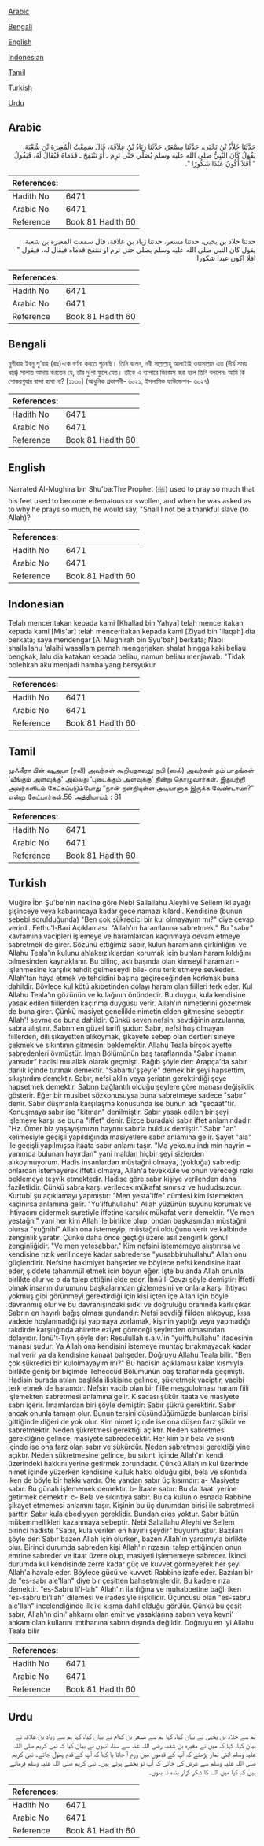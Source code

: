 [Arabic](#arabic)

[Bengali](#bengali)

[English](#english)

[Indonesian](#indonesian)

[Tamil](#tamil)

[Turkish](#turkish)

[Urdu](#urdu)

## Arabic


<div dir="rtl" lang="ar" style={{fontSize:'larger',backgroundColor:'#f8f9fa',padding:20}}>
حَدَّثَنَا خَلاَّدُ بْنُ يَحْيَى، حَدَّثَنَا مِسْعَرٌ، حَدَّثَنَا زِيَادُ بْنُ عِلاَقَةَ، قَالَ سَمِعْتُ الْمُغِيرَةَ بْنَ شُعْبَةَ، يَقُولُ كَانَ النَّبِيُّ صلى الله عليه وسلم يُصَلِّي حَتَّى تَرِمَ ـ أَوْ تَنْتَفِخَ ـ قَدَمَاهُ فَيُقَالُ لَهُ، فَيَقُولُ ‏ "‏ أَفَلاَ أَكُونُ عَبْدًا شَكُورًا ‏"‏‏.‏
</div>
<div style={{backgroundColor:'#f8f9fa',padding:20, marginBottom: 10}}><table> <thead> <tr> <th>References:</th> <th></th> </tr> </thead> <tbody><tr><td>Hadith No</td><td>6471</td></tr><tr><td>Arabic No</td><td>6471</td></tr><tr><td>Reference</td><td>Book 81 Hadith 60</td></tr></tbody></table></div>


<div dir="rtl" lang="ar" style={{fontSize:'larger',backgroundColor:'#f8f9fa',padding:20}}>
حدثنا خلاد بن يحيى، حدثنا مسعر، حدثنا زياد بن علاقة، قال سمعت المغيرة بن شعبة، يقول كان النبي صلى الله عليه وسلم يصلي حتى ترم او تنتفخ قدماه فيقال له، فيقول " افلا اكون عبدا شكورا
</div>
<div style={{backgroundColor:'#f8f9fa',padding:20, marginBottom: 10}}><table> <thead> <tr> <th>References:</th> <th></th> </tr> </thead> <tbody><tr><td>Hadith No</td><td>6471</td></tr><tr><td>Arabic No</td><td>6471</td></tr><tr><td>Reference</td><td>Book 81 Hadith 60</td></tr></tbody></table></div>

## Bengali


<div dir="ltr" lang="bn" style={{fontSize:'larger',backgroundColor:'#f8f9fa',padding:20}}>
মুগীরাহ ইবনু শু‘বাহ (রাঃ)-কে বর্ণনা করতে শুনেছি। তিনি বলেন, নবী সাল্লাল্লাহু আলাইহি ওয়াসাল্লাম এত (দীর্ঘ সময় ধরে) সালাত আদায় করতেন যে, তাঁর দু’পা ফুলে যেত। তাঁকে এ ব্যাপারে জিজ্ঞেস করা হলে তিনি বললেনঃ আমি কি শোকরগুযার বান্দা হবো না? [১১৩০] (আধুনিক প্রকাশনী- ৬০২১, ইসলামিক ফাউন্ডেশন- ৬০২৭)
</div>
<div style={{backgroundColor:'#f8f9fa',padding:20, marginBottom: 10}}><table> <thead> <tr> <th>References:</th> <th></th> </tr> </thead> <tbody><tr><td>Hadith No</td><td>6471</td></tr><tr><td>Arabic No</td><td>6471</td></tr><tr><td>Reference</td><td>Book 81 Hadith 60</td></tr></tbody></table></div>

## English


<div dir="ltr" lang="en" style={{fontSize:'larger',backgroundColor:'#f8f9fa',padding:20}}>
Narrated Al-Mughira bin Shu'ba:The Prophet (ﷺ) used to pray so much that his feet used to become edematous or swollen, and when he was asked as to why he prays so much, he would say, "Shall I not be a thankful slave (to Allah)?
</div>
<div style={{backgroundColor:'#f8f9fa',padding:20, marginBottom: 10}}><table> <thead> <tr> <th>References:</th> <th></th> </tr> </thead> <tbody><tr><td>Hadith No</td><td>6471</td></tr><tr><td>Arabic No</td><td>6471</td></tr><tr><td>Reference</td><td>Book 81 Hadith 60</td></tr></tbody></table></div>

## Indonesian


<div dir="ltr" lang="id" style={{fontSize:'larger',backgroundColor:'#f8f9fa',padding:20}}>
Telah menceritakan kepada kami [Khallad bin Yahya] telah menceritakan kepada kami [Mis'ar] telah menceritakan kepada kami [Ziyad bin 'Ilaqah] dia berkata; saya mendengar [Al Mughirah bin Syu'bah] berkata; Nabi shallallahu 'alaihi wasallam pernah mengerjakan shalat hingga kaki beliau bengkak, lalu dia katakan kepada beliau, namun beliau menjawab: "Tidak bolehkah aku menjadi hamba yang bersyukur
</div>
<div style={{backgroundColor:'#f8f9fa',padding:20, marginBottom: 10}}><table> <thead> <tr> <th>References:</th> <th></th> </tr> </thead> <tbody><tr><td>Hadith No</td><td>6471</td></tr><tr><td>Arabic No</td><td>6471</td></tr><tr><td>Reference</td><td>Book 81 Hadith 60</td></tr></tbody></table></div>

## Tamil


<div dir="ltr" lang="ta" style={{fontSize:'larger',backgroundColor:'#f8f9fa',padding:20}}>
முஃகீரா பின் ஷுஅபா (ரலி) அவர்கள் கூறியதாவது: நபி (ஸல்) அவர்கள் தம் பாதங்கள் ‘வீங்கும் அளவுக்கு’ அல்லது ‘புடைக்கும் அளவுக்கு’ நின்று தொழுவார்கள். இதுபற்றி அவர்களிடம் கேட்கப்படும்போது “நான் நன்றியுள்ள அடியானாக இருக்க வேண்டாமா?” என்று கேட்பார்கள்.56 அத்தியாயம் : 81
</div>
<div style={{backgroundColor:'#f8f9fa',padding:20, marginBottom: 10}}><table> <thead> <tr> <th>References:</th> <th></th> </tr> </thead> <tbody><tr><td>Hadith No</td><td>6471</td></tr><tr><td>Arabic No</td><td>6471</td></tr><tr><td>Reference</td><td>Book 81 Hadith 60</td></tr></tbody></table></div>

## Turkish


<div dir="ltr" lang="tr" style={{fontSize:'larger',backgroundColor:'#f8f9fa',padding:20}}>
Muğire İbn Şu'be'nin nakline göre Nebi Sallallahu Aleyhi ve Sellem iki ayağı şişinceye veya kabarıncaya kadar gece namazı kılardı. Kendisine (bunun sebebi sorulduğunda) "Ben çok şükredici bir kul olmayayım mı?" diye cevap verirdi. Fethu'l-Bari Açıklaması: "Allah'ın haramlarına sabretmek." Bu "sabır" kavramına vacipleri işlemeye ve haramlardan kaçınmaya devam etmeye sabretmek de girer. Sözünü ettiğimiz sabır, kulun haramların çirkinliğini ve Allahu Teala'ın kulunu ahlaksızlıklardan korumak için bunları haram kıldığını bilmesinden kaynaklanır. Bu bilinç, aklı başında olan kimseyi haramları -işlenmesine karşılık tehdit gelmeseydi bile- onu terk etmeye sevkeder. Allah'tan haya etmek ve tehdidini başına geçireceğinden korkmak buna dahildir. Böylece kul kötü akıbetinden dolayı haram olan fiilleri terk eder. Kul Allahu Teala'ın gözünün ve kulağının önündedir. Bu duygu, kula kendisine yasak edilen fiillerden kaçınma duygusu verir. Allah'ın nimetlerini gözetmek de buna girer. Çünkü masiyet genellikle nimetin elden gitmesine sebeptir. Allah'! sevme de buna dahildir. Çünkü seven nefsini sevdiğinin arzularına, sabra alıştırır. Sabrın en güzel tarifi şudur: Sabır, nefsi hoş olmayan fiillerden, dili şikayetten alıkoymak, şikayete sebep olan dertleri sineye çekmek ve sıkıntının gitmesini beklemektir. Allahu Teala birçok ayette sabredenleri övmüştür. İman Bölümünün baş taraflarında "Sabır imanın yansıdır" hadisi mu allak olarak geçmişti. Rağıb şöyle der: Arapça'da sabır darlık içinde tutmak demektir. "Sabartu'şşey'e" demek bir şeyi hapsettim, sıkıştırdım demektir. Sabır, nefsi aklın veya şeriatın gerektirdiği şeye hapsetmek demektir. Sabrın bağlantılı olduğu şeylere göre manası değişiklik gösterir. Eğer bir musibet sözkonusuysa buna sabretmeye sadece "sabır" denir. Sabır düşmanla karşılaşma konusunda ise bunun adı "şecaat"tir. Konuşmaya sabır ise "kitman" denilmiştir. Sabır yasak edilen bir şeyi işlemeye karşı ise buna "iffet" denir. Bizce buradaki sabır iffet anlamındadır. "Hz. Ömer biz yaşayışımızın hayrını sabırla bulduk demiştir." Sabır "an" kelimesiyle geçişli yapıldığında masiyetlere sabır anlamına gelir. Şayet "ala" ile geçişli yapılmışsa itaata sabır anlamı taşır. "Ma yeko.nu indı min hayrin = yanımda bulunan hayırdan" yani maldan hiçbir şeyi sizlerden alıkoymuyorum. Hadis insanlardan müstağni olmaya, (yokluğa) sabredip onlardan istemeyerek iffetli olmaya, Allah'a tevekküle ve onun vereceği rızkı beklemeye teşvik etmektedir. Hadise göre sabır kişiye verilenden daha faziletlidir. Çünkü sabra karşı verilecek mükafat sınırsız ve hududsuzdur. Kurtubi şu açıklamayı yapmıştır: "Men yesta'iffe" cümlesi kim istemekten kaçınırsa anlamına gelir. "Yu'iffuhullahu" Allah yüzünün suyunu korumak ve ihtiyacını gidermek suretiyle iffetine karşılık mükafat verir demektir. "Ve men yestağni" yani her kim Allah ile birlikte olup, ondan başkasından müstağni olursa "yuğnihi" Allah ona istemeyip, müstağni olduğunu verir ve kalbinde zenginlik yaratır. Çünkü daha önce geçtiği üzere asıl zenginlik gönül zenginliğidir. "Ve men yetesabbar." Kim nefsini istememeye alıştırırsa ve kendisine rızık verilinceye kadar sabrederse "yusabbiruhullahu" Allah onu güçlendirir. Nefsine hakimiyet bahşeder ve böylece nefsi kendisine itaat eder, şiddete tahammül etmek için boyun eğer. İşte bu anda Allah onunla birlikte olur ve o da talep ettiğini elde eder. İbnü'l-Cevzı şöyle demiştir: İffetli olmak insanın durumunu başkalarından gizlemesini ve onlara karşı ihtiyacı yokmuş gibi görünmeyi gerektirdiği için kişi içten içe Allah için böyle davranmış olur ve bu davranışındaki sıdkı ve doğruluğu oranında karlı çıkar. Sabrın en hayırlı bağış olması şundandır: Nefsi sevdiği fiilden alıkoyup, kısa vadede hoşlanmadığı işi yapmaya zorlamak, kişinin yaptığı veya yapmadığı takdirde karşılığında ahirette eziyet göreceği şeylerden olmasından dolayıdır. İbnü't-Tıyn şöyle der: Resulullah s.a.v.'in "yuiffuhullahu" ifadesinin manası şudur: Ya Allah ona kendisini istemeye muhtaç bırakmayacak kadar mal verir ya da kendisine kanaat bahşeder. Doğruyu Allahu Teala bilir. "Ben çok şükredici bir kulolmayayım mı?" Bu hadisin açıklaması kalan kısmıyla birlikte geniş bir biçimde Teheccüd Bölümünün baş taraflarında geçmişti. Hadisin burada atılan başlıkla ilişkisine gelince, şükretmek vaciptir, vacibi terk etmek de haramdır. Nefsin vacib olan bir fiille meşgulolması haram fiili işlemekten sabretmesi anlamına gelir. Kısacası şükür itaata ve masiyete sabrı içerir. İmamlardan biri şöyle demiştir: Sabır şükrü gerektirir. Sabır ancak onunla tamam olur. Bunun tersini düşündüğümüzde bunlardan birisi gittiğinde diğeri de yok olur. Kim nimet içinde ise ona düşen farz şükür ve sabretmektir. Neden şükretmesi gerektiği açıktır. Neden sabretmesi gerektiğine gelince, masiyete sabredecektir. Her kim bir bela ve sıkıntı içinde ise ona farz olan sabır ve şükürdür. Neden sabretmesi gerektiği yine açıktır. Neden şükretmesine gelince, bu sıkıntı içinde Allah'ın kendi üzerindeki hakkını yerine getirmek zorundadır. Çünkü Allah'ın kul üzerinde nimet içinde yüzerken kendisine kulluk hakkı olduğu gibi, bela ve sıkıntıda iken de böyle bir hakkı vardır. Öte yandan sabır üç kısımdır: a- Masiyete sabır: Bu günah işlememek demektir. b- İtaate sabır: Bu da itaati yerine getirmek demektir. c- Bela ve sıkıntıya sabır. Bu da kulun o esnada Rabbine şikayet etmemesi anlamını taşır. Kişinin bu üç durumdan birisi ile sabretmesi şarttır. Sabır kula ebediyyen gereklidir. Bundan çıkış yoktur. Sabır bütün mükemmellikleri kazanmaya sebeptir. Nebi Sallallahu Aleyhi ve Sellem birinci hadiste "Sabır, kula verilen en hayırlı şeydir" buyurmuştur. Bazıları şöyle der: Sabır bazen Allah için olurken, bazen Allah'ın yardımıyla birlikte olur. Birinci durumda sabreden kişi Allah'ın rızasını talep ettiğinden onun emrine sabreder ve itaat üzere olup, masiyeti işlememeye sabreder. İkinci durumda kul kendisinde zerre kadar güç ve kuvvet görmeyerek her şeyi Allah'a havale eder. Böylece gücü ve kuvveti Rabbine izafe eder. Bazıları bir de "es-sabr ale'llah" diye bir çeşitten bahsetmişlerdir. Bu kadere rıza demektir. "es-Sabru li'l-lah" Allah'ın ilahlığına ve muhabbetine bağlı iken "es-sabru bi'llah" dilemesi ve iradesiyle ilişkilidir. Üçüncüsü olan "es-sabru ale'llah" incelendiğinde ilk iki kısma dahil olduğu görülür. Çünkü bu çeşit sabır, Allah'ın dini' ahkarnı olan emir ve yasaklarına sabrın veya kevni' ahkam olan kullarını imtihanına sabrın dışında değildir. Doğruyu en iyi Allahu Teala bilir
</div>
<div style={{backgroundColor:'#f8f9fa',padding:20, marginBottom: 10}}><table> <thead> <tr> <th>References:</th> <th></th> </tr> </thead> <tbody><tr><td>Hadith No</td><td>6471</td></tr><tr><td>Arabic No</td><td>6471</td></tr><tr><td>Reference</td><td>Book 81 Hadith 60</td></tr></tbody></table></div>

## Urdu


<div dir="rtl" lang="ur" style={{fontSize:'larger',backgroundColor:'#f8f9fa',padding:20}}>
ہم سے خلاد بن یحییٰ نے بیان کیا، کہا ہم سے مسعر بن کدام نے بیان کیا، کہا ہم سے زیاد بن علاقہ نے بیان کیا، کہا کہ میں نے مغیرہ بن شعبہ رضی اللہ عنہ سے سنا، انہوں نے بیان کیا کہ نبی کریم صلی اللہ علیہ وسلم اتنی نماز پڑھتے کہ آپ کے قدموں میں ورم آ جاتا یا کہا کہ آپ کے قدم پھول جاتے۔ نبی کریم صلی اللہ علیہ وسلم سے عرض کی جاتی کہ آپ تو بخشے ہوئے ہیں۔ نبی کریم صلی اللہ علیہ وسلم فرماتے ہیں کہ کیا میں اللہ کا شکر گزار بندہ نہ بنوں۔
</div>
<div style={{backgroundColor:'#f8f9fa',padding:20, marginBottom: 10}}><table> <thead> <tr> <th>References:</th> <th></th> </tr> </thead> <tbody><tr><td>Hadith No</td><td>6471</td></tr><tr><td>Arabic No</td><td>6471</td></tr><tr><td>Reference</td><td>Book 81 Hadith 60</td></tr></tbody></table></div>